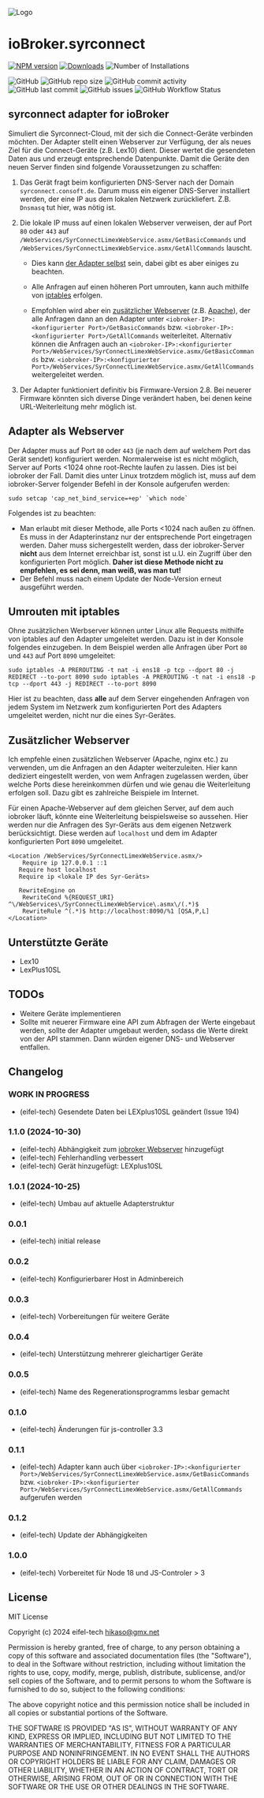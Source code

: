 ![Logo](admin/syrconnect.png)

# ioBroker.syrconnect

[![NPM version](https://img.shields.io/npm/v/iobroker.syrconnect.svg)](https://www.npmjs.com/package/iobroker.syrconnect)
[![Downloads](https://img.shields.io/npm/dm/iobroker.syrconnect.svg)](https://www.npmjs.com/package/iobroker.syrconnect)
![Number of Installations](https://iobroker.live/badges/syrconnect-installed.svg)

![GitHub](https://img.shields.io/github/license/eifel-tech/iobroker.syrconnect?style=flat-square)
![GitHub repo size](https://img.shields.io/github/repo-size/eifel-tech/iobroker.syrconnect?logo=github&style=flat-square)
![GitHub commit activity](https://img.shields.io/github/commit-activity/m/eifel-tech/iobroker.syrconnect?logo=github&style=flat-square)
![GitHub last commit](https://img.shields.io/github/last-commit/eifel-tech/iobroker.syrconnect?logo=github&style=flat-square)
![GitHub issues](https://img.shields.io/github/issues/eifel-tech/iobroker.syrconnect?logo=github&style=flat-square)
![GitHub Workflow Status](https://img.shields.io/github/actions/workflow/status/eifel-tech/iobroker.syrconnect/test-and-release.yml?branch=master&logo=github&style=flat-square)

## syrconnect adapter for ioBroker

Simuliert die Syrconnect-Cloud, mit der sich die Connect-Geräte verbinden möchten. Der Adapter stellt einen Webserver
zur Verfügung, der als neues Ziel für die Connect-Geräte (z.B. Lex10) dient. Dieser wertet die gesendeten Daten aus und erzeugt
entsprechende Datenpunkte. Damit die Geräte den neuen Server finden sind folgende Voraussetzungen zu schaffen:

1. Das Gerät fragt beim konfigurierten DNS-Server nach der Domain `syrconnect.consoft.de`. Darum muss ein
   eigener DNS-Server installiert werden, der eine IP aus dem lokalen Netzwerk zurückliefert. Z.B. `Dnsmasq` tut hier, was nötig ist.
2. Die lokale IP muss auf einen lokalen Webserver verweisen, der auf Port `80` oder `443` auf `/WebServices/SyrConnectLimexWebService.asmx/GetBasicCommands`
   und `/WebServices/SyrConnectLimexWebService.asmx/GetAllCommands` lauscht.

    - Dies kann [der Adapter selbst](#adapter-als-webserver) sein, dabei gibt es aber einiges zu beachten.

    - Alle Anfragen auf einen höheren Port umrouten, kann auch mithilfe von [iptables](#umrouten-mit-iptables) erfolgen.

    - Empfohlen wird aber ein [zusätzlicher Webserver](#zusätzlicher-webserver) (z.B. [Apache](https://httpd.apache.org/)), der alle Anfragen dann an den Adapter unter
      `<iobroker-IP>:<konfigurierter Port>/GetBasicCommands` bzw. `<iobroker-IP>:<konfigurierter Port>/GetAllCommands` weiterleitet. Alternativ können die Anfragen auch an `<iobroker-IP>:<konfigurierter Port>/WebServices/SyrConnectLimexWebService.asmx/GetBasicCommands` bzw. `<iobroker-IP>:<konfigurierter Port>/WebServices/SyrConnectLimexWebService.asmx/GetAllCommands` weitergeleitet werden.

3. Der Adapter funktioniert definitiv bis Firmware-Version 2.8. Bei neuerer Firmware könnten sich diverse Dinge verändert haben, bei denen keine URL-Weiterleitung mehr möglich ist.

## Adapter als Webserver

Der Adapter muss auf Port `80` oder `443` (je nach dem auf welchem Port das Gerät sendet) konfiguriert werden. Normalerweise ist es nicht möglich, Server auf Ports <1024 ohne root-Rechte laufen zu lassen. Dies ist bei iobroker der Fall. Damit dies unter Linux trotzdem möglich ist, muss auf dem iobroker-Server folgender Befehl in der Konsole aufgerufen werden:

```
sudo setcap 'cap_net_bind_service=+ep' `which node`
```

Folgendes ist zu beachten:

-   Man erlaubt mit dieser Methode, alle Ports <1024 nach außen zu öffnen. Es muss in der Adapterinstanz nur der entsprechende Port eingetragen werden. Daher muss sichergestellt werden, dass der iobroker-Server **nicht** aus dem Internet erreichbar ist, sonst ist u.U. ein Zugriff über den konfigurierten Port möglich. **Daher ist diese Methode nicht zu empfehlen, es sei denn, man weiß, was man tut!**
-   Der Befehl muss nach einem Update der Node-Version erneut ausgeführt werden.

## Umrouten mit iptables

Ohne zusätzlichen Werbserver können unter Linux alle Requests mithilfe von iptables auf den Adapter umgeleitet werden. Dazu ist in der Konsole folgendes einzugeben. In dem Beispiel werden alle Anfragen über Port `80` und `443` auf Port `8090` umgeleitet:

```
sudo iptables -A PREROUTING -t nat -i ens18 -p tcp --dport 80 -j REDIRECT --to-port 8090 sudo iptables -A PREROUTING -t nat -i ens18 -p tcp --dport 443 -j REDIRECT --to-port 8090
```

Hier ist zu beachten, dass **alle** auf dem Server eingehenden Anfragen von jedem System im Netzwerk zum konfigurierten Port des Adapters umgeleitet werden, nicht nur die eines Syr-Gerätes.

## Zusätzlicher Webserver

Ich empfehle einen zusätzlichen Webserver (Apache, nginx etc.) zu verwenden, um die Anfragen an den Adapter weiterzuleiten. Hier kann dediziert eingestellt werden, von wem Anfragen zugelassen werden, über welche Ports diese hereinkommen dürfen und wie genau die Weiterleitung erfolgen soll. Dazu gibt es zahlreiche Beispiele im Internet.

Für einen Apache-Webserver auf dem gleichen Server, auf dem auch iobroker läuft, könnte eine Weiterleitung beispielsweise so aussehen. Hier werden nur die Anfragen des Syr-Geräts aus dem eigenen Netzwerk berücksichtigt. Diese werden auf `localhost` und dem im Adapter konfigurierten Port `8090` umgeleitet.

```
<Location /WebServices/SyrConnectLimexWebService.asmx/>
	Require ip 127.0.0.1 ::1
   Require host localhost
   Require ip <lokale IP des Syr-Geräts>

   RewriteEngine on
	RewriteCond %{REQUEST_URI} ^\/WebServices\/SyrConnectLimexWebService\.asmx\/(.*)$
    RewriteRule ^(.*)$ http://localhost:8090/%1 [QSA,P,L]
</Location>
```

## Unterstützte Geräte

-   Lex10
-   LexPlus10SL

## TODOs

-   Weitere Geräte implementieren
-   Sollte mit neuerer Firmware eine API zum Abfragen der Werte eingebaut werden, sollte der Adapter umgebaut werden, sodass die Werte direkt von der API stammen. Dann würden eigener DNS- und Webserver entfallen.

## Changelog

<!--
  Placeholder for the next version (at the beginning of the line):
  ### **WORK IN PROGRESS**
-->

### **WORK IN PROGRESS**

-   (eifel-tech) Gesendete Daten bei LEXplus10SL geändert (Issue 194)

### 1.1.0 (2024-10-30)

-   (eifel-tech) Abhängigkeit zum [iobroker Webserver](https://github.com/ioBroker/webserver) hinzugefügt
-   (eifel-tech) Fehlerhandling verbessert
-   (eifel-tech) Gerät hinzugefügt: LEXplus10SL

### 1.0.1 (2024-10-25)

-   (eifel-tech) Umbau auf aktuelle Adapterstruktur

### 0.0.1

-   (eifel-tech) initial release

### 0.0.2

-   (eifel-tech) Konfigurierbarer Host in Adminbereich

### 0.0.3

-   (eifel-tech) Vorbereitungen für weitere Geräte

### 0.0.4

-   (eifel-tech) Unterstützung mehrerer gleichartiger Geräte

### 0.0.5

-   (eifel-tech) Name des Regenerationsprogramms lesbar gemacht

### 0.1.0

-   (eifel-tech) Änderungen für js-controller 3.3

### 0.1.1

-   (eifel-tech) Adapter kann auch über `<iobroker-IP>:<konfigurierter Port>/WebServices/SyrConnectLimexWebService.asmx/GetBasicCommands` bzw. `<iobroker-IP>:<konfigurierter Port>/WebServices/SyrConnectLimexWebService.asmx/GetAllCommands` aufgerufen werden

### 0.1.2

-   (eifel-tech) Update der Abhängigkeiten

### 1.0.0

-   (eifel-tech) Vorbereitet für Node 18 und JS-Controler > 3

## License

MIT License

Copyright (c) 2024 eifel-tech <hikaso@gmx.net>

Permission is hereby granted, free of charge, to any person obtaining a copy
of this software and associated documentation files (the "Software"), to deal
in the Software without restriction, including without limitation the rights
to use, copy, modify, merge, publish, distribute, sublicense, and/or sell
copies of the Software, and to permit persons to whom the Software is
furnished to do so, subject to the following conditions:

The above copyright notice and this permission notice shall be included in all
copies or substantial portions of the Software.

THE SOFTWARE IS PROVIDED "AS IS", WITHOUT WARRANTY OF ANY KIND, EXPRESS OR
IMPLIED, INCLUDING BUT NOT LIMITED TO THE WARRANTIES OF MERCHANTABILITY,
FITNESS FOR A PARTICULAR PURPOSE AND NONINFRINGEMENT. IN NO EVENT SHALL THE
AUTHORS OR COPYRIGHT HOLDERS BE LIABLE FOR ANY CLAIM, DAMAGES OR OTHER
LIABILITY, WHETHER IN AN ACTION OF CONTRACT, TORT OR OTHERWISE, ARISING FROM,
OUT OF OR IN CONNECTION WITH THE SOFTWARE OR THE USE OR OTHER DEALINGS IN THE
SOFTWARE.
